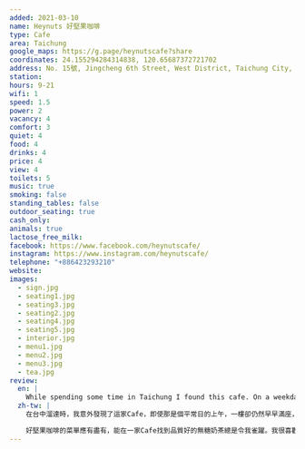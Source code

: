 ```yaml
---
added: 2021-03-10
name: Heynuts 好堅果咖啡
type: Cafe
area: Taichung
google_maps: https://g.page/heynutscafe?share
coordinates: 24.155294284314838, 120.65687372721702
address: No. 15號, Jingcheng 6th Street, West District, Taichung City, 403
station: 
hours: 9-21
wifi: 1
speed: 1.5
power: 2
vacancy: 4
comfort: 3
quiet: 4
food: 4
drinks: 4
price: 4
view: 4
toilets: 5
music: true
smoking: false
standing_tables: false
outdoor_seating: true
cash_only: 
animals: true
lactose_free_milk: 
facebook: https://www.facebook.com/heynutscafe/
instagram: https://www.instagram.com/heynutscafe/
telephone: "+886423293210"
website: 
images:
  - sign.jpg
  - seating1.jpg
  - seating3.jpg
  - seating2.jpg
  - seating4.jpg
  - seating5.jpg
  - interior.jpg
  - menu1.jpg
  - menu2.jpg
  - menu3.jpg
  - tea.jpg
review:
  en: |
    While spending some time in Taichung I found this cafe. On a weekday morning, the first floor was quite busy with people having brunch. However, if you go upstairs you'll find a large room, with lots of natural light, suitable for working. There's even a terrace if you feel like working outside. The menu is large, with lots of food and drink options. I'm always happy when I can find a good milk tea without sugar. Overall I like the vibe of this cafe, but there is room for improvements. I wish the seats were more comfortable, there were more power outlets, and better WiFi.
  zh-tw: |
    在台中溜達時，我意外發現了這家Cafe，即使那是個平常日的上午，一樓卻仍然早早滿座，許多人在這裡享用早午餐。上到二樓會發現還有一個很大的空間，採光充足，是個絕佳的工作環境，甚至還有一個很大的天台，可以邊工作邊曬曬太陽。

    好堅果咖啡的菜單應有盡有，能在一家Cafe找到品質好的無糖奶茶總是令我雀躍。我很喜歡這裡的氛圍，硬要挑骨頭的話，我希望椅子能夠更加舒適、以及有更多插座和穩定的WiFi。
---
```

